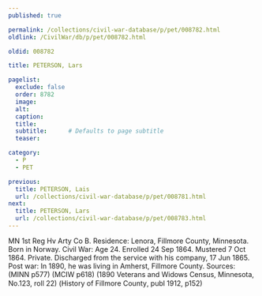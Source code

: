 ```yaml
---
published: true

permalink: /collections/civil-war-database/p/pet/008782.html
oldlink: /CivilWar/db/p/pet/008782.html

oldid: 008782

title: PETERSON, Lars

pagelist:
  exclude: false
  order: 8782
  image: 
  alt:
  caption:
  title:
  subtitle:      # Defaults to page subtitle
  teaser:

category: 
  - P 
  - PET

previous:
  title: PETERSON, Lais
  url: /collections/civil-war-database/p/pet/008781.html  
next:
  title: PETERSON, Lars
  url: /collections/civil-war-database/p/pet/008783.html   
---
```

MN 1st Reg Hv Arty Co B. Residence: Lenora, Fillmore County, Minnesota. Born in Norway. Civil War: Age 24. Enrolled 24 Sep 1864. Mustered 7 Oct 1864. Private. Discharged from the service with his company, 17 Jun 1865. Post war: In 1890, he was living in Amherst, Fillmore County. Sources: (MINN p577) (MCIW p618) (1890 Veterans and Widows Census, Minnesota, No.123, roll 22) (&#147;History of Fillmore County&#148;, publ 1912, p152)